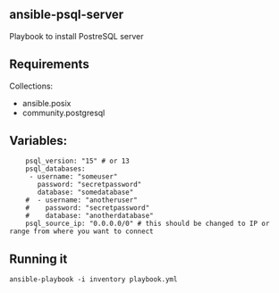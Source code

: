 ## ansible-psql-server
Playbook to install PostreSQL server

## Requirements
Collections:
- ansible.posix
- community.postgresql

## Variables:
```
    psql_version: "15" # or 13
    psql_databases:
     - username: "someuser"
       password: "secretpassword"
       database: "somedatabase"
    #  - username: "anotheruser"
    #    password: "secretpassword"
    #    database: "anotherdatabase"
    psql_source_ip: "0.0.0.0/0" # this should be changed to IP or range from where you want to connect
```

## Running it
```
ansible-playbook -i inventory playbook.yml
```